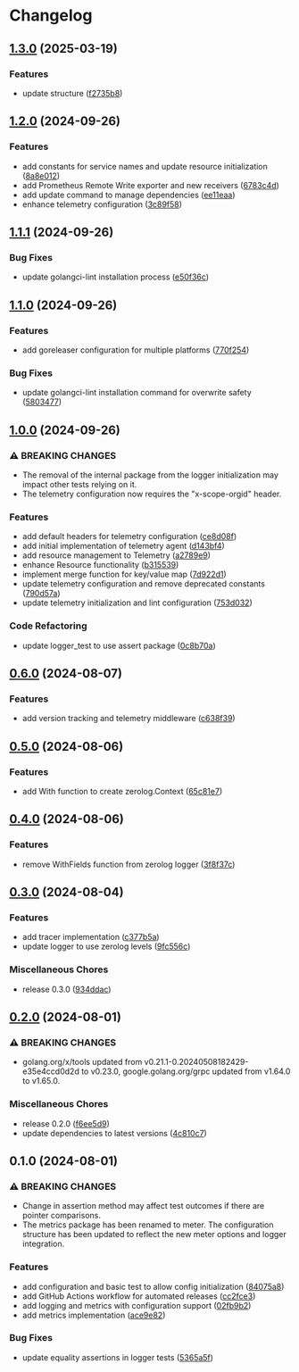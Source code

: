 # Changelog

## [1.3.0](https://github.com/globalso-labs/telemetry/compare/v1.2.0...v1.3.0) (2025-03-19)


### Features

* update structure ([f2735b8](https://github.com/globalso-labs/telemetry/commit/f2735b8a8eaba637ae23616d458053ade60f708a))

## [1.2.0](https://github.com/globalso-labs/telemetry/compare/v1.1.1...v1.2.0) (2024-09-26)


### Features

* add constants for service names and update resource initialization ([8a8e012](https://github.com/globalso-labs/telemetry/commit/8a8e0129acf201416799b7961ae7961c0a2e858e))
* add Prometheus Remote Write exporter and new receivers ([6783c4d](https://github.com/globalso-labs/telemetry/commit/6783c4dac5eba3e89fc50b05a2914568548cfe8e))
* add update command to manage dependencies ([ee11eaa](https://github.com/globalso-labs/telemetry/commit/ee11eaa6a03e25fb281768d8a63c6dcd71a73ae6))
* enhance telemetry configuration ([3c89f58](https://github.com/globalso-labs/telemetry/commit/3c89f589fe50158102812b6c4798fc1bb948303f))

## [1.1.1](https://github.com/globalso-labs/telemetry/compare/v1.1.0...v1.1.1) (2024-09-26)


### Bug Fixes

* update golangci-lint installation process ([e50f36c](https://github.com/globalso-labs/telemetry/commit/e50f36c4125f6ef39f43badd606a034e6ac2792a))

## [1.1.0](https://github.com/globalso-labs/telemetry/compare/v1.0.0...v1.1.0) (2024-09-26)


### Features

* add goreleaser configuration for multiple platforms ([770f254](https://github.com/globalso-labs/telemetry/commit/770f254e74c8e9cf69f4c19fdd2659a96beef084))


### Bug Fixes

* update golangci-lint installation command for overwrite safety ([5803477](https://github.com/globalso-labs/telemetry/commit/580347783acaca70fd5a821b7c251a65563527da))

## [1.0.0](https://github.com/globalso-labs/telemetry/compare/v0.6.0...v1.0.0) (2024-09-26)


### ⚠ BREAKING CHANGES

* The removal of the internal package from the logger initialization may impact other tests relying on it.
* The telemetry configuration now requires the "x-scope-orgid" header.

### Features

* add default headers for telemetry configuration ([ce8d08f](https://github.com/globalso-labs/telemetry/commit/ce8d08f2637f5a4d1f43ceb7b053d2eb73307fb7))
* add initial implementation of telemetry agent ([d143bf4](https://github.com/globalso-labs/telemetry/commit/d143bf48cb43dfb48861360da030b3e06e5bb360))
* add resource management to Telemetry ([a2789e9](https://github.com/globalso-labs/telemetry/commit/a2789e94fb302abb5c4a24da78e0bd092673bf0f))
* enhance Resource functionality ([b315539](https://github.com/globalso-labs/telemetry/commit/b315539c3ad3792bad496f53198d7d14599b21b3))
* implement merge function for key/value map ([7d922d1](https://github.com/globalso-labs/telemetry/commit/7d922d1d77aa6da7cbbf791e20c24ce3f16fe63b))
* update telemetry configuration and remove deprecated constants ([790d57a](https://github.com/globalso-labs/telemetry/commit/790d57a8a62522a9f4bdbba9979dde60d8727f99))
* update telemetry initialization and lint configuration ([753d032](https://github.com/globalso-labs/telemetry/commit/753d032ea4a8e66dac5ba698c29dd9df1b032e17))


### Code Refactoring

* update logger_test to use assert package ([0c8b70a](https://github.com/globalso-labs/telemetry/commit/0c8b70a0a9815e98be7adb25efdbd2698bef709b))

## [0.6.0](https://github.com/globalso-labs/telemetry/compare/v0.5.0...v0.6.0) (2024-08-07)


### Features

* add version tracking and telemetry middleware ([c638f39](https://github.com/globalso-labs/telemetry/commit/c638f39f63a62fc61555dc89f22929e58aacbc5f))

## [0.5.0](https://github.com/globalso-labs/telemetry/compare/v0.4.0...v0.5.0) (2024-08-06)


### Features

* add With function to create zerolog.Context ([65c81e7](https://github.com/globalso-labs/telemetry/commit/65c81e786606b40d6c57f8ee2cfcfeb29274097a))

## [0.4.0](https://github.com/globalso-labs/telemetry/compare/v0.3.0...v0.4.0) (2024-08-06)


### Features

* remove WithFields function from zerolog logger ([3f8f37c](https://github.com/globalso-labs/telemetry/commit/3f8f37cd608997cac6c801c73df93736f6977453))

## [0.3.0](https://github.com/globalso-labs/telemetry/compare/v0.2.0...v0.3.0) (2024-08-04)


### Features

* add tracer implementation ([c377b5a](https://github.com/globalso-labs/telemetry/commit/c377b5aa9db9b4a93ff37b0beb38684eb1e18dc8))
* update logger to use zerolog levels ([9fc556c](https://github.com/globalso-labs/telemetry/commit/9fc556ced0bf5a8b37d5cc06fd9c4f323538449d))


### Miscellaneous Chores

* release 0.3.0 ([934ddac](https://github.com/globalso-labs/telemetry/commit/934ddaccc3283570336f3a0c2c846eb33146658b))

## [0.2.0](https://github.com/globalso-labs/telemetry/compare/v0.1.0...v0.2.0) (2024-08-01)


### ⚠ BREAKING CHANGES

* golang.org/x/tools updated from v0.21.1-0.20240508182429-e35e4ccd0d2d to v0.23.0, google.golang.org/grpc updated from v1.64.0 to v1.65.0.

### Miscellaneous Chores

* release 0.2.0 ([f6ee5d9](https://github.com/globalso-labs/telemetry/commit/f6ee5d9505b9cf7d15a2c4337ec703de0ec677af))
* update dependencies to latest versions ([4c810c7](https://github.com/globalso-labs/telemetry/commit/4c810c7ff63c8ba1f5bc47eb94087ad9bc441ba6))

## 0.1.0 (2024-08-01)


### ⚠ BREAKING CHANGES

* Change in assertion method may affect test outcomes if there are pointer comparisons.
* The metrics package has been renamed to meter. The configuration structure has been updated to reflect the new meter options and logger integration.

### Features

* add configuration and basic test to allow config initialization ([84075a8](https://github.com/globalso-labs/telemetry/commit/84075a88379bcc1dd80410b77c47c8bfb220e9db))
* add GitHub Actions workflow for automated releases ([cc2fce3](https://github.com/globalso-labs/telemetry/commit/cc2fce33adcde5ac6b44613e636969ac6f0ee820))
* add logging and metrics with configuration support ([02fb9b2](https://github.com/globalso-labs/telemetry/commit/02fb9b28eac9323a95d5eb5b7574fa88c879e986))
* add metrics implementation ([ace9e82](https://github.com/globalso-labs/telemetry/commit/ace9e82426eceeeb2f4f48235ffed2f8edd6ad04))


### Bug Fixes

* update equality assertions in logger tests ([5365a5f](https://github.com/globalso-labs/telemetry/commit/5365a5f3adb191710807409e258808b208f4e321))
